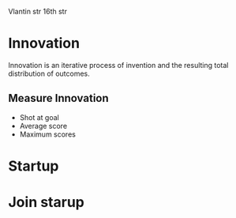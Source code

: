 Vlantin str
16th str

# Innovation
Innovation is an iterative process of invention and the resulting total distribution of outcomes. 
## Measure Innovation
* Shot at goal
* Average score
* Maximum scores

# Startup

# Join starup